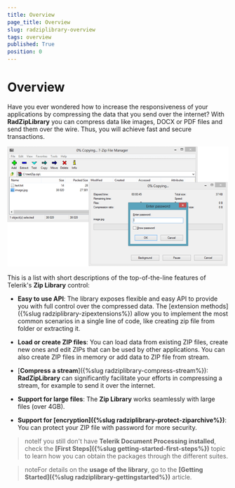 ```yaml
---
title: Overview
page_title: Overview
slug: radziplibrary-overview
tags: overview
published: True
position: 0
---
```


# Overview

Have you ever wondered how to increase the responsiveness of your applications by compressing the data that you send over the internet? With __RadZipLibrary__ you can compress data like images, DOCX or PDF files and send them over the wire. Thus, you will achieve fast and secure transactions. 

![Zip Library Overview 01](images/ZipLibrary_Overview_01.png)

This is a list with short descriptions of the top-of-the-line features of Telerik's __Zip Library__ control:
        

* **Easy to use API**: The library exposes flexible and easy API to provide you with full control over the compressed data. The [extension methods]({%slug radziplibrary-zipextensions%}) allow you to implement the most common scenarios in a single line of code, like creating zip file from folder or extracting it.

* **Load or create ZIP files**: You can load data from existing ZIP files, create new ones and edit ZIPs that can be used by other applications. You can also create ZIP files in memory or add data to ZIP file from stream.

* [**Compress a stream**]({%slug radziplibrary-compress-stream%}): **RadZipLibrary** can significantly facilitate your efforts in compressing a stream, for example to send it over the internet.

* **Support for large files**: The **Zip Library** works seamlessly with large files (over 4GB).
            
* **Support for [encryption]({%slug radziplibrary-protect-ziparchive%})**: You can protect your ZIP file with password for more security.
            
>noteIf you still don't have **Telerik Document Processing installed**, check the **[First Steps]({%slug getting-started-first-steps%})** topic to learn how you can obtain the packages through the different suites. 

>noteFor details on the **usage of the library**, go to the **[Getting Started]({%slug radziplibrary-gettingstarted%})** article.
